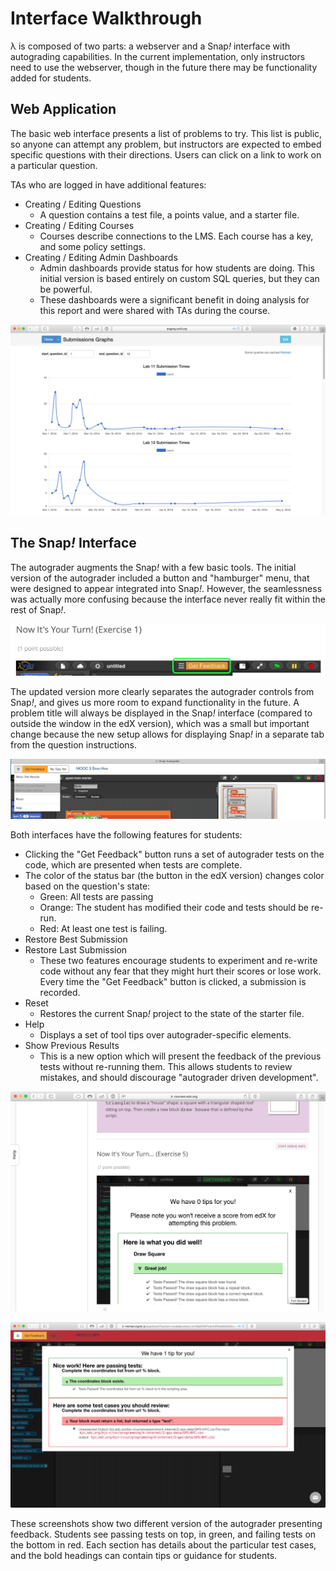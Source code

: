 # Interface Walkthrough

λ is composed of two parts: a webserver and a Snap<em>!</em> interface with autograding capabilities. In the current implementation, only instructors need to use the webserver, though in the future there may be functionality added for students.

## Web Application

The basic web interface presents a list of problems to try. This list is public, so anyone can attempt any problem, but instructors are expected to embed specific questions with their directions. Users can click on a link to work on a particular question.

TAs who are logged in have additional features:

* Creating / Editing Questions
	* A question contains a test file, a points value, and a starter file.
* Creating / Editing Courses
	* Courses describe connections to the LMS. Each course has a key, and some policy settings.
* Creating / Editing Admin Dashboards
	* Admin dashboards provide status for how students are doing. This initial version is based entirely on custom SQL queries, but they can be powerful. 
	* These dashboards were a significant benefit in doing analysis for this report and were shared with TAs during the course. 

![A dashboard showing the first two labs using the autograder](images/graphs-overview.png)

## The Snap<em>!</em> Interface

The autograder augments the Snap<em>!</em> with a few basic tools. The initial version of the autograder included a button and "hamburger" menu, that were designed to appear integrated into Snap<em>!</em>. However, the seamlessness was actually more confusing because the interface never really fit within the rest of Snap<em>!</em>.

![The initial (edX) version which had a heavily integrated feedback button.](images/edx-controls.png)

The updated version more clearly separates the autograder controls from Snap<em>!</em>, and gives us more room to expand functionality in the future. A problem title will always be displayed in the Snap<em>!</em> interface (compared to outside the window in the edX version), which was a small but important change because the new setup allows for displaying Snap<em>!</em> in a separate tab from the question instructions.

![Updated controls for the autograder showing a dropdown menu.](images/new-controls.png)


Both interfaces have the following features for students:

* Clicking the "Get Feedback" button runs a set of autograder tests on the code, which are presented when tests are complete.
* The color of the status bar (the button in the edX version) changes color based on the question's state:
	* Green: All tests are passing
	* Orange: The student has modified their code and tests should be re-run.
	* Red: At least one test is failing.
* Restore Best Submission
* Restore Last Submission
	* These two features encourage students to experiment and re-write code without any fear that they might hurt their scores or lose work. Every time the "Get Feedback" button is clicked, a submission is recorded.
* Reset
	* Restores the current Snap<em>!</em> project to the state of the starter file.
* Help
	* Displays a set of tool tips over autograder-specific elements. 
* Show Previous Results
	* This is a new option which will present the feedback of the previous tests without re-running them. This allows students to review mistakes, and should discourage "autograder driven development".

![An example of the feedback presented when everything is correct.](./images/snap-edx.png)

![An example of feedback showing with some failing cases.](./images/feedback-incorrect.png)

These screenshots show two different version of the autograder presenting feedback. Students see passing tests on top, in green, and failing tests on the bottom in red. Each section has details about the particular test cases, and the bold headings can contain tips or guidance for students.
